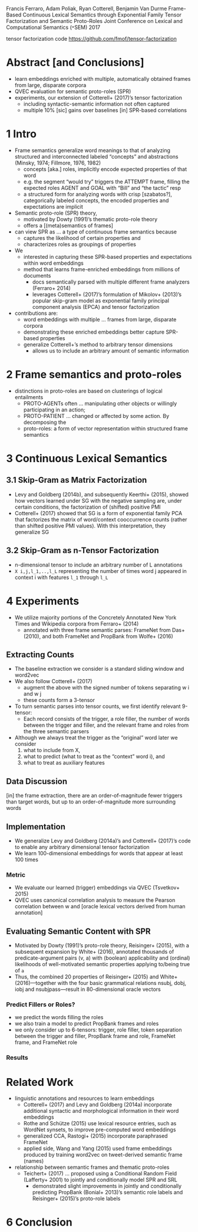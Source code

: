 Francis Ferraro, Adam Poliak, Ryan Cotterell, Benjamin Van Durme
Frame-Based Continuous Lexical Semantics
  through Exponential Family Tensor Factorization and Semantic Proto-Roles
Joint Conference on Lexical and Computational Semantics (`*`SEM) 2017

tensor factorization code https://github.com/fmof/tensor-factorization

# Abstract [and Conclusions]

* learn embeddings enriched with multiple, automatically obtained frames from
  large, disparate corpora
* QVEC evaluation for semantic proto-roles (SPR)
* experiments, our extension of Cotterell+ (2017)’s tensor factorization
  * including syntactic-semantic information not often captured
  * multiple 10% [sic] gains over baselines [in] SPR-based correlations

# 1 Intro

* Frame semantics generalize word meanings to that of analyzing structured and
  interconnected labeled “concepts” and abstractions
  (Minsky, 1974; Fillmore, 1976, 1982)
  * concepts [aka.] roles, implicitly encode expected properties of that word
  * e.g. the segment “would try” triggers the ATTEMPT frame,
    filling the expected roles AGENT and GOAL with “Bill” and “the tactic” resp
  * a structured form for analyzing words with crisp [szabatos?], categorically
    labeled concepts, the encoded properties and expectations are implicit
* Semantic proto-role (SPR) theory,
  * motivated by Dowty (1991)’s thematic proto-role theory
  * offers a [(meta)semantics of frames]
* can view SPR as ... a type of continuous frame semantics because
  * captures the likelihood of certain properties and
  * characterizes roles as groupings of properties
* We
  * interested in capturing these SPR-based properties and expectations
    within word embeddings
  * method that learns frame-enriched embeddings from millions of documents
    * docs semantically parsed with multiple different frame analyzers
      (Ferraro+ 2014)
    * leverages Cotterell+ (2017)’s formulation of Mikolov+ (2013)’s popular
      skip-gram model as exponential family principal component analysis (EPCA)
      and tensor factorization
* contributions are:
  * word embeddings with multiple ... frames from large, disparate corpora
  * demonstrating these enriched embeddings better capture SPR-based properties
  * generalize Cotterell+’s method to arbitrary tensor dimensions
    * allows us to include an arbitrary amount of semantic information

# 2 Frame semantics and proto-roles

* distinctions in proto-roles are based on clusterings of logical entailments
  * PROTO-AGENTs often ...  manipulating other objects or willingly
    participating in an action;
  * PROTO-PATIENT ... changed or affected by some action. By decomposing the
  * proto-roles:
    a form of vector representation within structured frame semantics

# 3 Continuous Lexical Semantics

## 3.1 Skip-Gram as Matrix Factorization

* Levy and Goldberg (2014b), and subsequently Keerthi+ (2015), showed how
  vectors learned under SG with the negative sampling are, under certain
  conditions, the factorization of (shifted) positive PMI
* Cotterell+ (2017) showed that SG is a form of exponential family PCA that
  factorizes the matrix of word/context cooccurrence counts (rather than
  shifted positive PMI values). With this interpretation, they generalize SG

## 3.2 Skip-Gram as n-Tensor Factorization

* n-dimensional tensor to include an arbitrary number of L annotations
* `X i,j,l_1,..,l_L` representing the number of times word j appeared in
  context i with features `l_1` through `l_L`

# 4 Experiments

* We utilize majority portions of the Concretely Annotated New York Times and
  Wikipedia corpora from Ferraro+ (2014)
  * annotated with three frame semantic parses: FrameNet from Das+ (2010), and
    both FrameNet and PropBank from Wolfe+ (2016)

## Extracting Counts

* The baseline extraction we consider is a standard sliding window and word2vec
* We also follow Cotterell+ (2017)
  * augment the above with the signed number of tokens separating w i and w j
  * these counts form a 3-tensor
* To turn semantic parses into tensor counts, we first identify relevant
  9-tensor:
  * Each record consists of the trigger, a role filler,
    the number of words between the trigger and filler, and
    the relevant frame and roles from the three semantic parsers
* Although we always treat the trigger as the “original” word later we consider
  1. what to include from X,
  1. what to predict (what to treat as the “context” word i), and
  1. what to treat as auxiliary features

## Data Discussion

[in] the frame extraction, there are an order-of-magnitude fewer triggers than
target words, but up to an order-of-magnitude more surrounding words

## Implementation

* We generalize Levy and Goldberg (2014a)’s and Cotterell+ (2017)’s code to
  enable any arbitrary dimensional tensor factorization
* We learn 100-dimensional embeddings for words that appear at least 100 times

### Metric

* We evaluate our learned (trigger) embeddings via QVEC (Tsvetkov+ 2015)
* QVEC uses canonical correlation analysis to measure the Pearson correlation
  between w and [oracle lexical vectors derived from human annotation]

## Evaluating Semantic Content with SPR

* Motivated by Dowty (1991)’s proto-role theory, Reisinger+ (2015), with a
  subsequent expansion by White+ (2016),
  annotated thousands of predicate-argument pairs (v, a) with (boolean)
  applicability and (ordinal) likelihoods of well-motivated semantic properties
  applying to/being true of `a`
* Thus, the combined 20 properties of Reisinger+ (2015) and White+
  (2016)—together with the four basic grammatical relations nsubj, dobj, iobj
  and nsubjpass—result in 80-dimensional oracle vectors

### Predict Fillers or Roles?

* we predict the words filling the roles
* we also train a model to predict PropBank frames and roles
* we only consider up to 6-tensors:
  trigger, role filler, token separation between the trigger and filler,
  PropBank frame and role, FrameNet frame, and FrameNet role

### Results

# Related Work

* linguistic annotations and resources to learn embeddings
  * Cotterell+ (2017) and Levy and Goldberg (2014a) incorporate additional
    syntactic and morphological information in their word embeddings
  * Rothe and Schütze (2015) use lexical resource entries, such as WordNet
    synsets, to improve pre-computed word embeddings
  * generalized CCA, Rastogi+ (2015) incorporate paraphrased FrameNet
  * applied side, Wang and Yang (2015) used frame embeddings
    produced by training word2vec on tweet-derived semantic frame (names)
* relationship between semantic frames and thematic proto-roles
  * Teichert+ (2017) ... proposed using a Conditional Random Field
    (Lafferty+ 2001) to jointly and conditionally model SPR and SRL
    * demonstrated slight improvements in jointly and conditionally predicting
    PropBank (Bonial+ 2013)’s semantic role labels and
    Reisinger+ (2015)’s proto-role labels

# 6 Conclusion
